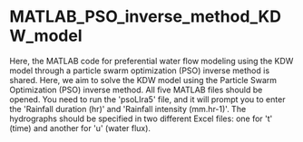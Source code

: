 # MATLAB_PSO_inverse_method_KDW_model

Here, the MATLAB code for preferential water flow modeling using the KDW model through a particle swarm optimization (PSO) inverse method is shared. Here, we aim to solve the KDW model using the Particle Swarm Optimization (PSO) inverse method. All five MATLAB files should be opened. You need to run the 'psoLIra5' file, and it will prompt you to enter the 'Rainfall duration (hr)' and 'Rainfall intensity (mm.hr-1)'. The hydrographs should be specified in two different Excel files: one for 't' (time) and another for 'u' (water flux).
